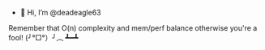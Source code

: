 - 👋 Hi, I’m @deadeagle63

Remember that O(n) complexity and mem/perf balance otherwise you're a fool!
(╯°□°）╯︵ ┻━┻


